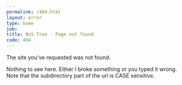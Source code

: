 ```yaml
---
permalink: /404.html
layout: error
type: home
job: 
title: BnS Tree - Page not found
code: 404
---
```

The site you've requested was not found.  

Nothing to see here. Either I broke something or you typed it wrong.  
Note that the subdirectory part of the url is CASE sensitive.